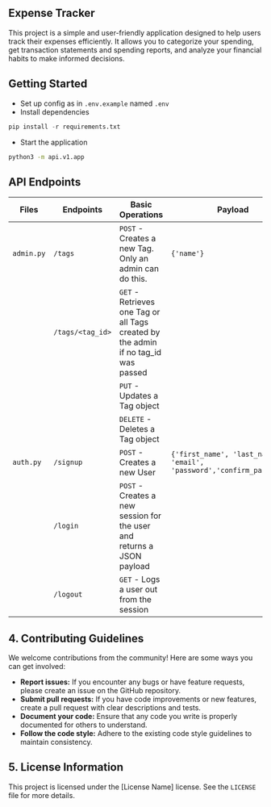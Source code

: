 ## **Expense Tracker**

This project is a simple and user-friendly application designed to help users track their expenses efficiently.  It allows you to categorize your spending, get transaction statements and spending reports, and analyze your financial habits to make informed decisions.

## Getting Started

* Set up config as in `.env.example` named `.env`
* Install dependencies 
```python
pip install -r requirements.txt
```
* Start the application
```cmd
python3 -m api.v1.app
```

## API Endpoints

| Files | Endpoints | Basic Operations | Payload |
| ----- | ----- | ------ | ----- |
| `admin.py` | `/tags` | `POST` - Creates a new Tag. Only an admin can do this. | ``` {'name'} ```
| | `/tags/<tag_id>` | `GET` - Retrieves one Tag or all Tags created by the admin if no tag_id was passed |
| | | `PUT` - Updates a Tag object |
| | | `DELETE` - Deletes a Tag object |
| `auth.py` |  `/signup` | `POST` - Creates a new User | ```{'first_name', 'last_name', 'email', 'password','confirm_password'} ``` |
| | `/login` | `POST` - Creates a new session for the user and returns a JSON payload |
| | `/logout` | `GET` - Logs a user out from the session |




## 4. Contributing Guidelines

We welcome contributions from the community! Here are some ways you can get involved:

* **Report issues:**  If you encounter any bugs or have feature requests, please create an issue on the GitHub repository.
* **Submit pull requests:**  If you have code improvements or new features, create a pull request with clear descriptions and tests.
* **Document your code:**  Ensure that any code you write is properly documented for others to understand.
* **Follow the code style:**  Adhere to the existing code style guidelines to maintain consistency.

## 5. License Information

This project is licensed under the [License Name] license. See the `LICENSE` file for more details.

